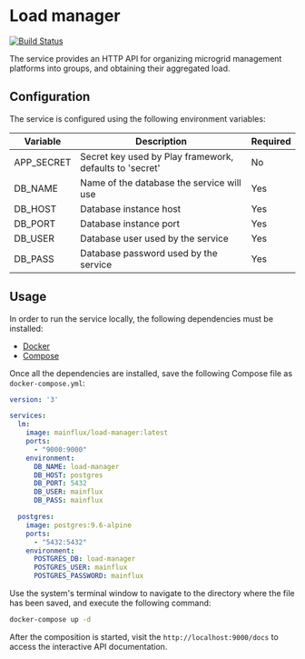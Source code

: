 # Load manager

[![Build Status][travis-img]][travis-url]

The service provides an HTTP API for organizing microgrid management platforms
into groups, and obtaining their aggregated load.

## Configuration

The service is configured using the following environment variables:

| Variable     | Description                                             | Required |
|--------------|---------------------------------------------------------|----------|
| APP_SECRET   | Secret key used by Play framework, defaults to 'secret' | No       |
| DB_NAME      | Name of the database the service will use               | Yes      |
| DB_HOST      | Database instance host                                  | Yes      |
| DB_PORT      | Database instance port                                  | Yes      |
| DB_USER      | Database user used by the service                       | Yes      |
| DB_PASS      | Database password used by the service                   | Yes      |

## Usage

In order to run the service locally, the following dependencies must be installed:
- [Docker][docker-url]
- [Compose][compose-url]

Once all the dependencies are installed, save the following Compose file as
`docker-compose.yml`:

```yaml
version: '3'

services:
  lm:
    image: mainflux/load-manager:latest
    ports:
      - "9000:9000"
    environment:
      DB_NAME: load-manager
      DB_HOST: postgres
      DB_PORT: 5432
      DB_USER: mainflux
      DB_PASS: mainflux

  postgres:
    image: postgres:9.6-alpine
    ports:
      - "5432:5432"
    environment:
      POSTGRES_DB: load-manager
      POSTGRES_USER: mainflux
      POSTGRES_PASSWORD: mainflux
```

Use the system's terminal window to navigate to the directory where the file has
been saved, and execute the following command:

```bash
docker-compose up -d
```

After the composition is started, visit the `http://localhost:9000/docs` to access
the interactive API documentation.

[compose-url]: https://docs.docker.com/compose/overview/
[docker-url]: https://docker.com
[travis-img]: https://travis-ci.org/MainfluxLabs/loadmanager.svg?branch=dev
[travis-url]: https://travis-ci.org/MainfluxLabs/loadmanager
